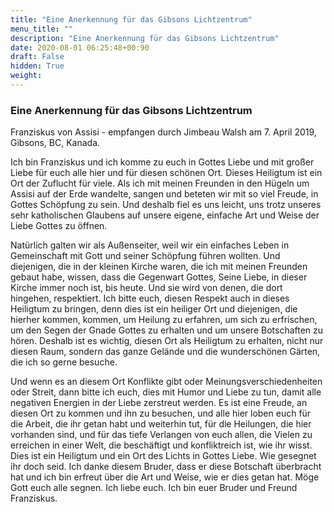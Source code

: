 ```yaml
---
title: "Eine Anerkennung für das Gibsons Lichtzentrum"
menu_title: ""
description: "Eine Anerkennung für das Gibsons Lichtzentrum"
date: 2020-08-01 06:25:48+00:90
draft: False
hidden: True
weight:
---
```

### Eine Anerkennung für das Gibsons Lichtzentrum

Franziskus von Assisi - empfangen durch Jimbeau Walsh am 7. April 2019, Gibsons, BC, Kanada.

Ich bin Franziskus und ich komme zu euch in Gottes Liebe und mit großer Liebe für euch alle hier und für diesen schönen Ort. Dieses Heiligtum ist ein Ort der Zuflucht für viele. Als ich mit meinen Freunden in den Hügeln um Assisi auf der Erde wandelte, sangen und beteten wir mit so viel Freude, in Gottes Schöpfung zu sein. Und deshalb fiel es uns leicht, uns trotz unseres sehr katholischen Glaubens auf unsere eigene, einfache Art und Weise der Liebe Gottes zu öffnen.

Natürlich galten wir als Außenseiter, weil wir ein einfaches Leben in Gemeinschaft mit Gott und seiner Schöpfung führen wollten. Und diejenigen, die in der kleinen Kirche waren, die ich mit meinen Freunden gebaut habe, wissen, dass die Gegenwart Gottes, Seine Liebe, in dieser Kirche immer noch ist, bis heute. Und sie wird von denen, die dort hingehen, respektiert. Ich bitte euch, diesen Respekt auch in dieses Heiligtum zu bringen, denn dies ist ein heiliger Ort und diejenigen, die hierher kommen, kommen, um Heilung zu erfahren, um sich zu erfrischen, um den Segen der Gnade Gottes zu erhalten und um unsere Botschaften zu hören. Deshalb ist es wichtig, diesen Ort als Heiligtum zu erhalten, nicht nur diesen Raum, sondern das ganze Gelände und die wunderschönen Gärten, die ich so gerne besuche.

Und wenn es an diesem Ort Konflikte gibt oder Meinungsverschiedenheiten oder Streit, dann bitte ich euch, dies mit Humor und Liebe zu tun, damit alle negativen Energien in der Liebe zerstreut werden. Es ist eine Freude, an diesen Ort zu kommen und ihn zu besuchen, und alle hier loben euch für die Arbeit, die ihr getan habt und weiterhin tut, für die Heilungen, die hier vorhanden sind, und für das tiefe Verlangen von euch allen, die Vielen zu erreichen in einer Welt, die beschäftigt und konfliktreich ist, wie ihr wisst. Dies ist ein Heiligtum und ein Ort des Lichts in Gottes Liebe. Wie gesegnet ihr doch seid. Ich danke diesem Bruder, dass er diese Botschaft überbracht hat und ich bin erfreut über die Art und Weise, wie er dies getan hat. Möge Gott euch alle segnen. Ich liebe euch. Ich bin euer Bruder und Freund Franziskus.
